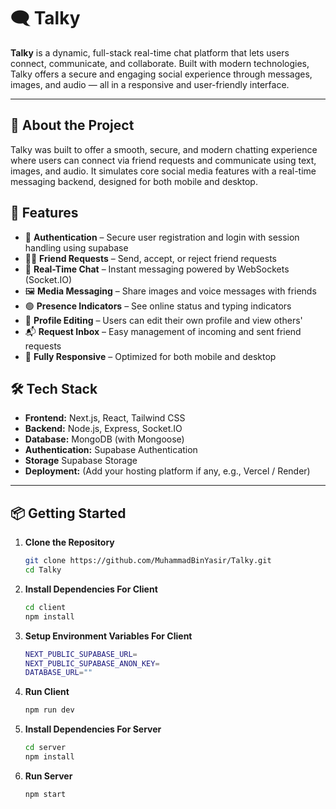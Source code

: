 # 🗨️ Talky

**Talky** is a dynamic, full-stack real-time chat platform that lets users connect, communicate, and collaborate. Built with modern technologies, Talky offers a secure and engaging social experience through messages, images, and audio — all in a responsive and user-friendly interface.

---

## 🧠 About the Project

Talky was built to offer a smooth, secure, and modern chatting experience where users can connect via friend requests and communicate using text, images, and audio. It simulates core social media features with a real-time messaging backend, designed for both mobile and desktop.


## 🚀 Features

- 🔐 **Authentication** – Secure user registration and login with session handling using supabase
- 🙋‍♂️ **Friend Requests** – Send, accept, or reject friend requests
- 💬 **Real-Time Chat** – Instant messaging powered by WebSockets (Socket.IO)
- 🖼️ **Media Messaging** – Share images and voice messages with friends
- 🟢 **Presence Indicators** – See online status and typing indicators
- 👤 **Profile Editing** – Users can edit their own profile and view others'
- 📬 **Request Inbox** – Easy management of incoming and sent friend requests
- 📱 **Fully Responsive** – Optimized for both mobile and desktop

## 🛠 Tech Stack

- **Frontend:** Next.js, React, Tailwind CSS  
- **Backend:** Node.js, Express, Socket.IO  
- **Database:** MongoDB (with Mongoose)  
- **Authentication:** Supabase Authentication
- **Storage** Supabase Storage
- **Deployment:** (Add your hosting platform if any, e.g., Vercel / Render)

---

## 📦 Getting Started

1. **Clone the Repository**

   ```bash
   git clone https://github.com/MuhammadBinYasir/Talky.git
   cd Talky

2. **Install Dependencies For Client**

   ```bash
   cd client
   npm install

3. **Setup Environment Variables For Client**
   ```bash
   NEXT_PUBLIC_SUPABASE_URL=
   NEXT_PUBLIC_SUPABASE_ANON_KEY=
   DATABASE_URL=""

5. **Run Client**
   ```bash
   npm run dev
4. **Install Dependencies For Server**

   ```bash
   cd server
   npm install

5. **Run Server**
   ```bash
   npm start

